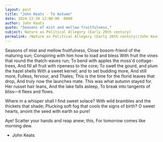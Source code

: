 ```yaml
---
layout: post
title: "John Keats - To Autumn"
date: 2024-12-30 12:00:00 -0000
author: John Keats
quote: "Seasons of mist and mellow fruitfulness,"
subject: Nature as Political Allegory (Early 20th century)
permalink: /Nature as Political Allegory (Early 20th century)/John Keats/John Keats - To Autumn
---
```


Seasons of mist and mellow fruitfulness,
Close bosom-friend of the maturing sun;
Conspiring with him how to load and bless
With fruit the vines that round the thatch-eaves run;
To bend with apples the moss'd cottage-trees,
And fill all fruit with ripeness to the core;
To swell the gourd, and plum the hazel shells
With a sweet kernel; and to set budding more,
And still more,
Fulless, fervour, and Thales;
This is the time for the florid leaves that drop,
And truly now the launches mate.
This was what autumn stayed for.
Her russet hair leans,
And the lake falls asleep,
To break into tangents of bliss—it flees and flows.

Where in a whisper shall I find sweet solace?
With wild brambles and the thickets that shade;
Plucking soft fog that cools the signs of birth?
O sweet hearts, anoint the seed with earth so pure!

Aye! Scatter your hands and reap anew; this,
For tomorrow comes like morning dew.


- John Keats
